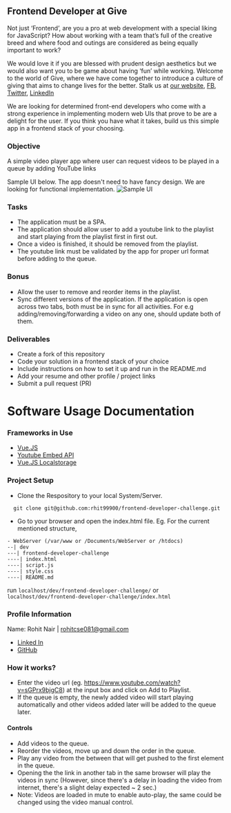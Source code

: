 ## Frontend Developer at Give

Not just ‘Frontend’, are you a pro at web development with a special liking for JavaScript? How about working with a team that’s full of the creative breed and where food and outings are considered as being equally important to work?

We would love it if you are blessed with prudent design aesthetics but we would also want you to be game about having ‘fun’ while working. Welcome to the world of Give, where we have come together to introduce a culture of giving that aims to change lives for the better.
Stalk us at [our website](https://www.giveindia.org/), [FB](https://www.facebook.com/GiveIndia/), [Twitter](https://twitter.com/giveindia/), [LinkedIn](https://www.linkedin.com/company/giveindia/)

We are looking for determined front-end developers who come with a strong experience in implementing modern web UIs that prove to be are a delight for the user. If you think you have what it takes, build us this simple app in a frontend stack of your choosing.

### Objective
A simple video player app where user can request videos to be played in a queue by adding YouTube links

Sample UI below. The app doesn't need to have fancy design. We are looking for functional implementation.
![Sample UI](https://d1v9g1a6pf512p.cloudfront.net/static/images/misc/ec4db85c-5e31-4427-9463-aec56061f61a-a.jpg)

### Tasks
- The application must be a SPA.
- The application should allow user to add a youtube link to the playlist and start playing from the playlist first in first out.
- Once a video is finished, it should be removed from the playlist.
- The youtube link must be validated by the app for proper url format before adding to the queue.

### Bonus

- Allow the user to remove and reorder items in the playlist.
- Sync different versions of the application. If the application is open across two tabs, both must be in sync for all activities. For e.g adding/removing/forwarding a video on any one, should update both of them.

### Deliverables
- Create a fork of this repository
- Code your solution in a frontend stack of your choice
- Include instructions on how to set it up and run in the README.md
- Add your resume and other profile / project links
- Submit a pull request (PR)


# Software Usage Documentation

### Frameworks in Use

- [Vue.JS](https://vuejs.org/)
- [Youtube Embed API](https://developers.google.com/youtube/iframe_api_reference)
- [Vue.JS Localstorage](https://www.npmjs.com/package/vue-ls)

### Project Setup

- Clone the Respository to your local System/Server.
```
  git clone git@github.com:rhit99900/frontend-developer-challenge.git
```
- Go to your browser and open the index.html file.
Eg. For the current mentioned structure,
```
- WebServer (/var/www or /Documents/WebServer or /htdocs)
--| dev
---| frontend-developer-challenge
----| index.html
----| script.js
----| style.css
----| README.md
```
run ```localhost/dev/frontend-developer-challenge/``` or ```localhost/dev/frontend-developer-challenge/index.html```

### Profile Information

Name: Rohit Nair | rohitcse081@gmail.com

- [Linked In](https://www.linkedin.com/in/rohit-s-nair-51218999/)
- [GitHub](https://github.com/rhit99900)


### How it works?

- Enter the video url (eg. https://www.youtube.com/watch?v=sGPrx9bjgC8) at the input box and click on Add to Playlist.
- If the queue is empty, the newly added video will start playing automatically and other videos added later will be added to the queue later.

#### Controls

- Add videos to the queue.
- Reorder the videos, move up and down the order in the queue.
- Play any video from the between that will get pushed to the first element in the queue.
- Opening the the link in another tab in the same browser will play the videos in sync (However, since there's a delay in loading the video from internet, there's a slight delay expected ~ 2 sec.)
- Note: Videos are loaded in mute to enable auto-play, the same could be changed using the video manual control.